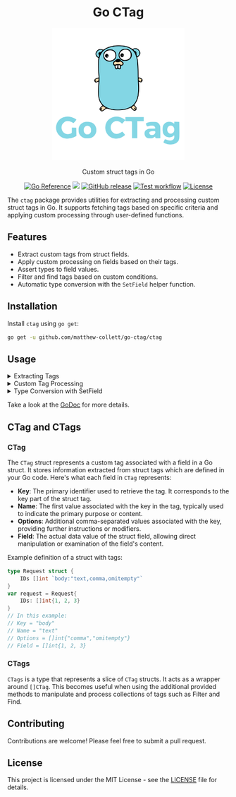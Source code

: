 <p align="center">
  <h1 align="center">Go CTag</h1>
  <p align="center">
    <img src="./assets/logo.svg" width="300" />
  </p>
  
  <p align="center">Custom struct tags in Go</p>
  <p align="center"> 
    <a href="https://pkg.go.dev/github.com/matthew-collett/go-ctag/ctag" target="_blank"><img alt="Go Reference" src="https://pkg.go.dev/badge/github.com/matthew-collett/go-ctag.svg"></a>
    <img src="https://goreportcard.com/badge/github.com/matthew-collett/go-ctag" />
    <a href="https://goreportcard.com/badge/github.com/matthew-collett/go-ctag"></a>
    <a href="https://github.com/matthew-collett/go-ctag/releases/latest" target="_blank"><img alt="GitHub release" src="https://img.shields.io/github/release/matthew-collett/go-ctag.svg?logo=github&color=red"></a>
    <a href="https://github.com/matthew-collett/go-ctag/actions?workflow=ci" target="_blank"><img alt="Test workflow" src="https://img.shields.io/github/actions/workflow/status/matthew-collett/go-ctag/.github%2Fworkflows%2Fci.yml?label=tests&logo=github"></a>
    <a href="https://github.com/matthew-collett/go-ctag/blob/main/LICENSE" target="_blank"><img alt="License" src="https://img.shields.io/github/license/matthew-collett/go-ctag?label=license&color=yellow"></a>
  </p>
</p>

The `ctag` package provides utilities for extracting and processing custom struct tags in Go. It supports fetching tags based on specific criteria and applying custom processing through user-defined functions.

## Features

- Extract custom tags from struct fields.
- Apply custom processing on fields based on their tags.
- Assert types to field values.
- Filter and find tags based on custom conditions.
- Automatic type conversion with the `SetField` helper function.

## Installation

Install `ctag` using `go get`:

```bash
go get -u github.com/matthew-collett/go-ctag/ctag
```

## Usage

<details>
<summary>Extracting Tags</summary>

You can extract tags from a struct with or without additional processing:
```go
import "github.com/matthew-collett/go-ctag/ctag"

type Request struct {
    IDs []int           `body:"text,omitempty"`
    WithAttributes bool `query:"url"`
}

request := Request{
    IDs: []int{1, 2, 3},
    WithAttributes: false,
}

tags, err := ctag.GetTags("body", request)
if err != nil {
    fmt.Printf("Error: %v\n", err)
} else {
    fmt.Printf("Tags: %+v\n", tags)
}
```
</details>

<details>
<summary>Custom Tag Processing</summary>

Implement the `TagProcessor` interface to apply custom logic:
```go
import "github.com/matthew-collett/go-ctag/ctag"

type Processor struct{}

func (p *Processor) Process(field any, tag *ctag.CTag) error {
    // Custom processing logic here
    return nil
}

processor := &Processor{}

type Request struct {
    IDs []int           `body:"text,omitempty"`
    WithAttributes bool `query:"url"`
}

request := Request{
    IDs: []int{1, 2, 3},
    WithAttributes: false,
}

processedTags, err := ctag.GetTagsAndProcess("query", request, processor)
if err != nil {
    fmt.Printf("Error: %v\n", err)
} else {
    fmt.Printf("Processed Tags: %+v\n", processedTags)
}
```
</details>

<details>
<summary>Type Conversion with SetField</summary>

The `SetField` helper function reduces boilerplate in TagProcessor implementations by automatically handling type conversions:

```go
import (
    "net/http"
    "github.com/matthew-collett/go-ctag/ctag"
)

type QueryProcessor struct {
    req *http.Request
}

func (p *QueryProcessor) Process(field any, tag *ctag.CTag) error {
    value := p.req.URL.Query().Get(tag.Name)
    if value == "" {
        return nil
    }
    // SetField automatically converts the string to the appropriate type
    // field is already a pointer to the struct field
    return ctag.SetField(field, value)
}

type Request struct {
    ID     int      `query:"id"`
    Name   string   `query:"name"`
    Active bool     `query:"active"`
    Tags   []string `query:"tags"`
}

func main() {
    // Example URL: /api?id=42&name=John&active=true&tags=golang,web,api
    req, _ := http.NewRequest("GET", "/api?id=42&name=John&active=true&tags=golang,web,api", nil)
    
    var request Request
    processor := &QueryProcessor{req: req}
    
    _, err := ctag.GetTagsAndProcess("query", &request, processor)
    if err != nil {
        fmt.Printf("Error: %v\n", err)
    } else {
        fmt.Printf("Request: %+v\n", request)
        // Output: Request: {ID:42 Name:John Active:true Tags:[golang web api]}
    }
}
```
</details>

Take a look at the [GoDoc](https://pkg.go.dev/github.com/matthew-collett/go-ctag/ctag) for more details.

## CTag and CTags

### CTag
The `CTag` struct represents a custom tag associated with a field in a Go struct. It stores information extracted from struct tags which are defined in your Go code. Here's what each field in `CTag` represents:

- **Key**: The primary identifier used to retrieve the tag. It corresponds to the key part of the struct tag.
- **Name**: The first value associated with the key in the tag, typically used to indicate the primary purpose or content.
- **Options**: Additional comma-separated values associated with the key, providing further instructions or modifiers.
- **Field**: The actual data value of the struct field, allowing direct manipulation or examination of the field's content.

Example definition of a struct with tags:

```go
type Request struct {
    IDs []int `body:"text,comma,omitempty"`
}
var request = Request{
    IDs: []int{1, 2, 3}
}
// In this example:
// Key = "body"
// Name = "text"
// Options = []int{"comma","omitempty"}
// Field = []int{1, 2, 3}
```

### CTags
`CTags` is a type that represents a slice of `CTag` structs. It acts as a wrapper around `[]CTag`. This becomes useful when using the additional provided methods to manipulate and process collections of tags such as Filter and Find.

## Contributing
Contributions are welcome! Please feel free to submit a pull request.

## License
This project is licensed under the MIT License - see the [LICENSE](LICENSE) file for details.
